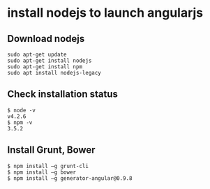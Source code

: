 # install nodejs to launch angularjs
## Download nodejs
```
sudo apt-get update
sudo apt-get install nodejs
sudo apt-get install npm
sudo apt install nodejs-legacy
```
## Check installation status
```
$ node -v
v4.2.6
$ npm -v
3.5.2
```
## Install Grunt, Bower
```
$ npm install –g grunt-cli
$ npm install –g bower
$ npm install –g generator-angular@0.9.8
```
